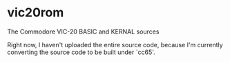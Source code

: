 # vic20rom
The Commodore VIC-20 BASIC and KERNAL sources

Right now, I haven't uploaded the entire source code, because I'm currently converting the source code to be built under `cc65'.
